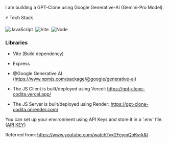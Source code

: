 I am building a GPT-Clone using Google Generative-AI (Gemini-Pro Model).

⚡ Tech Stack

![JavaScript](https://img.shields.io/badge/JavaScript-F7DF1E?style=for-the-badge&logo=javascript&logoColor=black)&nbsp; 
![Vite](https://img.shields.io/badge/Vite-61DAFB.svg?style=for-the-badge&logo=Vite&logoColor=black)&nbsp;
![Node](https://img.shields.io/badge/Node.js-43853D?style=for-the-badge&logo=node.js&logoColor=white)

### Libraries
- Vite (Build dependency)
- Express
- @Google Generative AI (https://www.npmjs.com/package/@google/generative-ai)


- The JS Client is built/deployed using Vercel: https://gpt-clone-codita.vercel.app/
- The JS Server is built/deployed using Render: https://gpt-clone-codita.onrender.com/ 

You can set up your environment using API Keys and store it in a '.env' file. ([API KEY](https://makersuite.google.com/app/apikey))

Referred from: https://www.youtube.com/watch?v=2FeymQoKvrk&t



